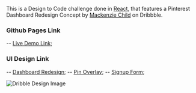 This is a Design to Code challenge done in [React](https://github.com/facebook/create-react-app), that features a Pinterest Dashboard Redesign Concept by [Mackenzie Child](https://dribbble.com/mackenziechild) on Dribbble.

### Github Pages Link
-- [Live Demo Link](https://anthonymwangi.github.io/pinterest/);

### UI Design Link
-- [Dashboard Redesign](https://dribbble.com/shots/2372254-Daily-Design-017-Pinterest-Dashboard-Redesign-Concept);
-- [Pin Overlay](https://dribbble.com/shots/2374139-Daily-Design-018-Pinterest-Pin-Overlay);
-- [Signup Form](https://dribbble.com/shots/2375764-Daily-Design-019-Pinterest-Signup-Form);

![Dribble Design Image](https://cdn.dribbble.com/users/13906/screenshots/2372254/attachments/455815/pinterest_dashboard.png)
